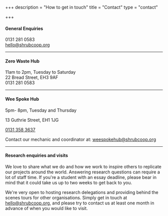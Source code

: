 +++
description = "How to get in touch"
title = "Contact"
type = "contact"

+++
#### General Enquiries

0131 281 0583  
[hello@shrubcoop.org](mailto:hello@shrubcoop.org)

***

#### Zero Waste Hub

11am to 2pm, Tuesday to Saturday  
22 Bread Street, EH3 9AF  
0131 281 0583

***

#### Wee Spoke Hub

5pm- 8pm, Tuesday and Thursday 

13 Guthrie Street, EH1 1JG

[0131 358 3637](https://www.google.com/search?gs_ssp=eJzj4tVP1zc0TC_OzanKrig0YLRSNagwsbAwTzY3trQ0N082ME0xtTKoME9ONDQ2MTROSTKzNDRPNfDiLU9NVSguyM9OVcgoTQIAtBcUJQ&q=wee+spoke+hub&oq=wee+sp&aqs=chrome.1.69i57j46i175i199j0j46i175i199l2j0j69i60l2.4430j1j7&sourceid=chrome&ie=UTF-8#)

Contact our mechanic and coordinator at: weespokehub@shrubcoop.org

***

#### Research enquiries and visits

We love to share what we do and how we work to inspire others to replicate our projects around the world. Answering research questions can require a lot of staff time. If you're a student with an essay deadline, please bear in mind that it could take us up to two weeks to get back to you.

We're very open to hosting research delegations and providing behind the scenes tours for other organisations. Simply get in touch at [hello@shrubcoop.org](mailto:hello@shrubcoop.org), and please try to contact us at least one month in advance of when you would like to visit.